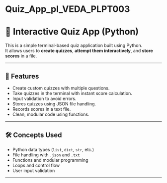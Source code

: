 # Quiz_App_pl_VEDA_PLPT003
# 🧠 Interactive Quiz App (Python)

This is a simple terminal-based quiz application built using Python.  
It allows users to **create quizzes**, **attempt them interactively**, and **store scores** in a file.

---

## 🚀 Features

- Create custom quizzes with multiple questions.
- Take quizzes in the terminal with instant score calculation.
- Input validation to avoid errors.
- Stores quizzes using JSON file handling.
- Records scores in a text file.
- Clean, modular code using functions.

---

## 🛠️ Concepts Used

- Python data types (`list`, `dict`, `str`, etc.)
- File handling with `.json` and `.txt`
- Functions and modular programming
- Loops and control flow
- User input validation

---

